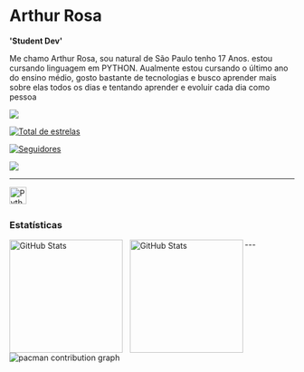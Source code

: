 # Arthur Rosa
**'Student Dev'**

Me chamo Arthur Rosa, sou natural de São Paulo tenho 17 Anos. estou cursando linguagem em PYTHON. Aualmente estou cursando o último ano do ensino médio, gosto bastante de tecnologias e busco aprender mais sobre elas todos os dias e tentando aprender e evoluir cada dia como pessoa

<a href="https://instagram.com/3453art_" target="_blank"><img src="https://img.shields.io/badge/-Instagram-%23E4405F?style=for-the-badge&logo=instagram&logoColor=white" target="_blank"></a>

</a> <a href="https://github.com/arthurRosaDaSilva?tab=repositories&sort=stargazers">

<img 
alt="Total de estrelas" 
title="Total de estrelas GitHub" 
src="https://custom-icon-badges.demolab.com/github/stars/arthurRosaDaSilva?color=55960c&style=for-the-badge&labelColor=488207&logo=star&label=estrelas"
/>

</a> <a href="https://github.com/arthurRosaDaSilva?tab=followers">
<img 
  alt="Seguidores" 
  title="Me siga no GitHub" 
  src="https://custom-icon-badges.demolab.com/github/followers/arthurRosaDaSilva?color=236ad3&labelColor=1155ba&style=for-the-badge&logo=github&label=Seguidores&logoColor=white"
/>

<a href = "mailto:artr.silva324@gmail.com"><img src="https://img.shields.io/badge/-Gmail-%23333?style=for-the-badge&logo=gmail&logoColor=white" target="_blank"></a>

---
<img
         align="left" 
         alt="Python" 
         title="Python"
         width="30px" 
         src="https://cdn.jsdelivr.net/gh/devicons/devicon@latest/icons/python/python-original-wordmark.svg" />
<br/>
<br/>

###  Estatísticas

<p>
  <img 
    align="left" 
    alt="GitHub Stats" 
    height="200" 
    style="padding-right: 10px;" 
    src="https://github-readme-stats.vercel.app/api?username=arthurRosaDaSilva&show_icons=true&theme=tokyonight&include_all_commits=true&locale=pt-br" 
  />

<img 
      align="left" 
      alt="GitHub Stats" 
      height="200" 
      src="https://github-readme-stats.vercel.app/api/top-langs/?username=arthurRosaDaSilva&theme=tokyonight&layout=compact&custom_title=Tecnologias&langs_count=9" 
  />

</p>
---
<picture>
  <source media="(prefers-color-scheme: dark)" srcset="https://raw.githubusercontent.com/arthurRosaDaSilva/arthurRosaDaSilva/output/pacman-contribution-graph-dark.svg">
  <source media="(prefers-color-scheme: light)" srcset="https://raw.githubusercontent.com/arthurRosaDaSilva/arthurRosaDaSilva/output/pacman-contribution-graph.svg">
  <img alt="pacman contribution graph" src="https://raw.githubusercontent.com/arthurRosaDaSilva/arthurRosaDaSilva/output/pacman-contribution-graph.svg">
</picture>

